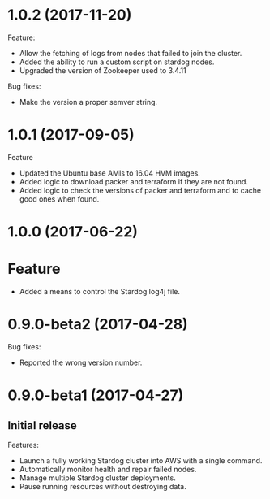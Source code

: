 # 1.0.2 (2017-11-20)

Feature:
* Allow the fetching of logs from nodes that failed to join the cluster.
* Added the ability to run a custom script on stardog nodes.
* Upgraded the version of Zookeeper used to 3.4.11

Bug fixes:
* Make the version a proper semver string.

# 1.0.1 (2017-09-05)

Feature
* Updated the Ubuntu base AMIs to 16.04 HVM images.
* Added logic to download packer and terraform if they are not found.
* Added logic to check the versions of packer and terraform and to cache good ones when found.

# 1.0.0 (2017-06-22)

# Feature
* Added a means to control the Stardog log4j file.

# 0.9.0-beta2 (2017-04-28)

Bug fixes:
* Reported the wrong version number.

# 0.9.0-beta1 (2017-04-27)

Initial release
---------------

Features:
* Launch a fully working Stardog cluster into AWS with a single command.
* Automatically monitor health and repair failed nodes.
* Manage multiple Stardog cluster deployments.
* Pause running resources without destroying data.
